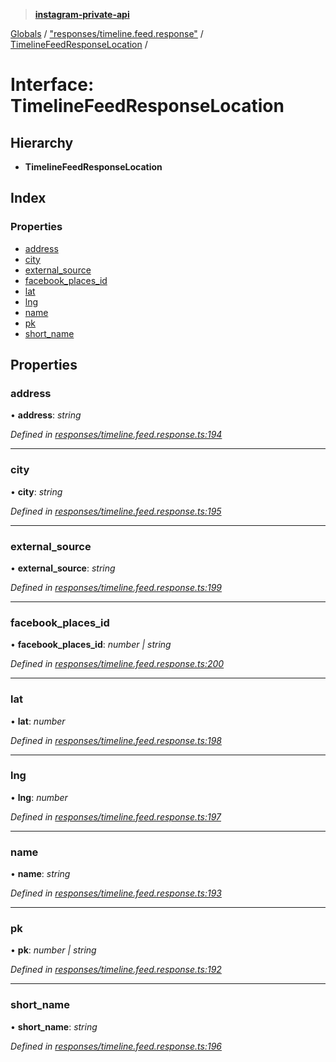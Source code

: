 > **[instagram-private-api](../README.md)**

[Globals](../README.md) / ["responses/timeline.feed.response"](../modules/_responses_timeline_feed_response_.md) / [TimelineFeedResponseLocation](_responses_timeline_feed_response_.timelinefeedresponselocation.md) /

# Interface: TimelineFeedResponseLocation

## Hierarchy

- **TimelineFeedResponseLocation**

## Index

### Properties

- [address](_responses_timeline_feed_response_.timelinefeedresponselocation.md#address)
- [city](_responses_timeline_feed_response_.timelinefeedresponselocation.md#city)
- [external_source](_responses_timeline_feed_response_.timelinefeedresponselocation.md#external_source)
- [facebook_places_id](_responses_timeline_feed_response_.timelinefeedresponselocation.md#facebook_places_id)
- [lat](_responses_timeline_feed_response_.timelinefeedresponselocation.md#lat)
- [lng](_responses_timeline_feed_response_.timelinefeedresponselocation.md#lng)
- [name](_responses_timeline_feed_response_.timelinefeedresponselocation.md#name)
- [pk](_responses_timeline_feed_response_.timelinefeedresponselocation.md#pk)
- [short_name](_responses_timeline_feed_response_.timelinefeedresponselocation.md#short_name)

## Properties

### address

• **address**: _string_

_Defined in [responses/timeline.feed.response.ts:194](https://github.com/realinstadude/instagram-private-api/blob/4ae8fec/src/responses/timeline.feed.response.ts#L194)_

---

### city

• **city**: _string_

_Defined in [responses/timeline.feed.response.ts:195](https://github.com/realinstadude/instagram-private-api/blob/4ae8fec/src/responses/timeline.feed.response.ts#L195)_

---

### external_source

• **external_source**: _string_

_Defined in [responses/timeline.feed.response.ts:199](https://github.com/realinstadude/instagram-private-api/blob/4ae8fec/src/responses/timeline.feed.response.ts#L199)_

---

### facebook_places_id

• **facebook_places_id**: _number | string_

_Defined in [responses/timeline.feed.response.ts:200](https://github.com/realinstadude/instagram-private-api/blob/4ae8fec/src/responses/timeline.feed.response.ts#L200)_

---

### lat

• **lat**: _number_

_Defined in [responses/timeline.feed.response.ts:198](https://github.com/realinstadude/instagram-private-api/blob/4ae8fec/src/responses/timeline.feed.response.ts#L198)_

---

### lng

• **lng**: _number_

_Defined in [responses/timeline.feed.response.ts:197](https://github.com/realinstadude/instagram-private-api/blob/4ae8fec/src/responses/timeline.feed.response.ts#L197)_

---

### name

• **name**: _string_

_Defined in [responses/timeline.feed.response.ts:193](https://github.com/realinstadude/instagram-private-api/blob/4ae8fec/src/responses/timeline.feed.response.ts#L193)_

---

### pk

• **pk**: _number | string_

_Defined in [responses/timeline.feed.response.ts:192](https://github.com/realinstadude/instagram-private-api/blob/4ae8fec/src/responses/timeline.feed.response.ts#L192)_

---

### short_name

• **short_name**: _string_

_Defined in [responses/timeline.feed.response.ts:196](https://github.com/realinstadude/instagram-private-api/blob/4ae8fec/src/responses/timeline.feed.response.ts#L196)_
